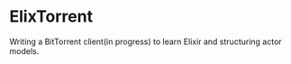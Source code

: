 ElixTorrent
===========

Writing a BitTorrent client(in progress) to learn Elixir and structuring actor models.
